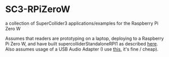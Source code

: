 # SC3-RPiZeroW
a collection of SuperCollider3 applications/examples for the Raspberry Pi Zero W

Assumes that readers are prototyping on a laptop, deploying to a Raspberry Pi Zero W, and have built supercolliderStandaloneRPI1
 as described [here](https://github.com/redFrik/supercolliderStandaloneRPI1). Also assumes usage of a USB Audio Adapter (I use [this](https://www.adafruit.com/product/1475), it's fine / cheap).
